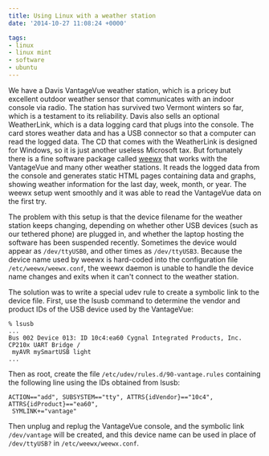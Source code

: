 ```yaml
---
title: Using Linux with a weather station
date: '2014-10-27 11:08:24 +0000'

tags:
- linux
- linux mint
- software
- ubuntu
---
```


We have a Davis VantageVue weather station, which is a pricey but
excellent outdoor weather sensor that communicates with an indoor
console via radio.  The station has survived two Vermont winters so
far, which is a testament to its reliability.  Davis also sells an
optional WeatherLink, which is a data logging card that plugs into the
console.  The card stores weather data and has a USB connector so that
a computer can read the logged data.  The CD that comes with the
WeatherLink is designed for Windows, so it is just another useless
Microsoft tax.  But fortunately there is a fine software package
called [weewx](http://www.weewx.com/) that works with the VantageVue
and many other weather stations.  <!--more--> It reads the logged data from the
console and generates static HTML pages containing data and graphs,
showing weather information for the last day, week, month, or year.
The weewx setup went smoothly and it was able to read the VantageVue
data on the first try. 

The problem with this setup is that the device filename for the
weather station keeps changing, depending on whether other USB devices
(such as our tethered phone) are plugged in, and whether the laptop
hosting the software has been suspended recently.  Sometimes the
device would appear as `/dev/ttyUSB0`, and other times as
`/dev/ttyUSB3`.  Because the device name used by weewx is
hard-coded into the configuration file
`/etc/weewx/weewx.conf`, the weewx daemon is unable to
handle the device name changes and exits when it can't connect to the
weather station.

The solution was to write a special udev rule to create a symbolic
link to the device file.  First, use the lsusb command to determine
the vendor and product IDs of the USB device used by the VantageVue:

    % lsusb
    ...
    Bus 002 Device 013: ID 10c4:ea60 Cygnal Integrated Products, Inc. CP210x UART Bridge /
     myAVR mySmartUSB light
    ...

Then as root, create the file `/etc/udev/rules.d/90-vantage.rules` containing the following line using the IDs obtained from lsusb:

    ACTION=="add", SUBSYSTEM=="tty", ATTRS{idVendor}=="10c4", ATTRS{idProduct}=="ea60",
     SYMLINK+="vantage"

Then unplug and replug the VantageVue console, and the symbolic link `/dev/vantage` will be created, and this device name can be used in place of `/dev/ttyUSB?` in `/etc/weewx/weewx.conf`.
